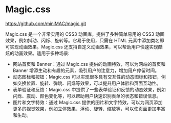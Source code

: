 # Magic.css

https://github.com/miniMAC/magic.git

Magic.css 是一个非常实用的 CSS3 动画库，提供了多种简单易用的 CSS3 动画效果，例如抖动、闪烁、旋转等。它易于使用，只需在 HTML 元素中添加类名即可实现动画效果。Magic.css 还支持自定义动画效果，可以帮助用户快速实现酷炫的动画效果。适用于多种场景:

- 网站首页和 Banner：通过 Magic.css 提供的动画特效，可以为网站的首页和 Banner 增添生动和有趣的元素，吸引用户的注意力，增加用户停留时间。
- 动态图标和按钮：Magic.css 可以实现很多具有交互性的动态图标和按钮，例如交换位置、旋转、弹跳、闪烁等效果，可以提升用户体验和页面互动性。
- 表单验证和反馈：Magic.css 中提供了一些表单验证和反馈的动态效果，例如闪烁、震动、颜色变化等，可以帮助用户快速识别表单的状态和错误信息。
- 图片和文字特效：通过 Magic.css 提供的图片和文字特效，可以为网页添加更多的视觉效果，例如立体效果、浮动、旋转、缩放等，可以使页面更加丰富和生动。